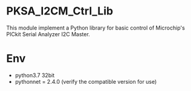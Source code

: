 # PKSA_I2CM_Ctrl_Lib  

This module implement a Python library for basic control of Microchip's PICkit Serial Analyzer I2C Master.  

# Env  

* python3.7 32bit  
* pythonnet = 2.4.0 (verify the compatible version for use)

